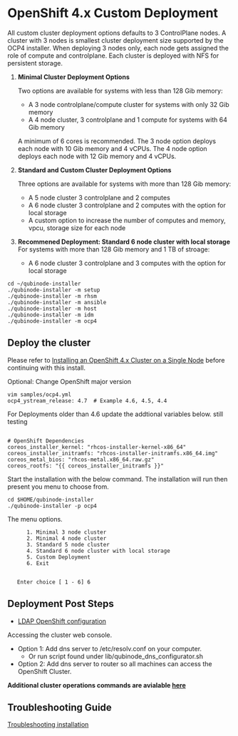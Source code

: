 # OpenShift 4.x Custom Deployment

All custom cluster deployment options defaults to 3 ControlPlane nodes.
A cluster with 3 nodes is smallest cluster deployment size
supported by the OCP4 installer. When deploying 3 nodes only, each node
gets assigned the role of compute and controlplane. Each cluster is deployed
with NFS for persistent storage.

1. **Minimal Cluster Deployment Options**

    Two options are available for systems with less than 128 Gib memory:
      * A 3 node controlplane/compute cluster for systems with only 32 Gib memory
      * A 4 node cluster, 3 controlplane and 1 compute for systems with 64 Gib memory

    A minimum of 6 cores is recommended. The 3 node option deploys each node
    with 10 Gib memory and 4 vCPUs. The 4 node option deploys each node with
    12 Gib memory and 4 vCPUs.

2. **Standard and Custom Cluster Deployment Options**
  
    Three options are available for systems with more than 128 Gib memory:
    * A 5 node cluster 3 controlplane and 2 computes
    * A 6 node cluster 3 controlplane and 2 computes with the option for local storage
    * A custom option to increase the number of computes and memory, vpcu, storage size for each node

3. **Recommened Deployment: Standard 6 node cluster with local storage**
  For systems with more than 128 Gib memory and 1 TB of stroage:
    * A 6 node cluster 3 controlplane and 3 computes with the option for local storage

```shell
cd ~/qubinode-installer
./qubinode-installer -m setup
./qubinode-installer -m rhsm
./qubinode-installer -m ansible
./qubinode-installer -m host
./qubinode-installer -m idm
./qubinode-installer -m ocp4
```

## Deploy the cluster

Please refer to [Installing an OpenShift 4.x Cluster on a Single Node](openshift4_installation_steps.md) before continuing with this install.

Optional: Change OpenShift major version
```
vim samples/ocp4.yml
ocp4_ystream_release: 4.7  # Example 4.6, 4.5, 4.4
```

For Deployments older than 4.6 update the addtional variables below. still testing
```

# OpenShift Dependencies
coreos_installer_kernel: "rhcos-installer-kernel-x86_64"
coreos_installer_initramfs: "rhcos-installer-initramfs.x86_64.img"
coreos_metal_bios: "rhcos-metal.x86_64.raw.gz"
coreos_rootfs: "{{ coreos_installer_initramfs }}"
```

Start the installation with the below command. The installation will run then present you menu to choose from.

```=shell
cd $HOME/qubinode-installer
./qubinode-installer -p ocp4
```

The menu options.
```
      1. Minimal 3 node cluster
      2. Minimal 4 node cluster
      3. Standard 5 node cluster
      4. Standard 6 node cluster with local storage
      5. Custom Deployment
      6. Exit


   Enter choice [ 1 - 6] 6
```

## Deployment Post Steps
* [LDAP OpenShift configuration](openshift_ldap_config.md)

Accessing the cluster web console.

* Option 1: Add dns server to /etc/resolv.conf on your computer.
  - Or run script found under lib/qubinode_dns_configurator.sh
* Option 2: Add dns server to router so all machines can access the OpenShift Cluster.

**Additional cluster operations commands are avialable [here](ocp4_cluster_ops.md)**  

## Troubleshooting Guide
[Troubleshooting installation](troubleshooting-monitoring.md)